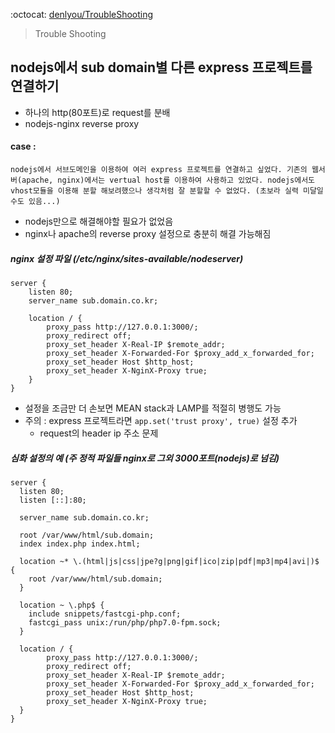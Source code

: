 :octocat: [denlyou/TroubleShooting](https://github.com/denlyou/TroubleShooting)
> Trouble Shooting

## nodejs에서 sub domain별 다른 express 프로젝트를 연결하기
- 하나의 http(80포트)로 request를 분배
- nodejs-nginx reverse proxy

#### case :
`nodejs에서 서브도메인을 이용하여 여러 express 프로젝트를 연결하고 싶었다. 기존의 웹서버(apache, nginx)에서는 vertual host를 이용하여 사용하고 있었다. nodejs에서도 vhost모듈을 이용해 분할 해보려했으나 생각처럼 잘 분할할 수 없었다. (초보라 실력 미달일수도 있음...) `

- nodejs만으로 해결해야할 필요가 없었음
- nginx나 apache의 reverse proxy 설정으로 충분히 해결 가능해짐

##### nginx 설정 파일 (/etc/nginx/sites-available/nodeserver)
```
server {
	listen 80;
	server_name sub.domain.co.kr;

	location / {
        proxy_pass http://127.0.0.1:3000/;
        proxy_redirect off;
        proxy_set_header X-Real-IP $remote_addr;
        proxy_set_header X-Forwarded-For $proxy_add_x_forwarded_for;
        proxy_set_header Host $http_host;
        proxy_set_header X-NginX-Proxy true;
	}
}
```

- 설정을 조금만 더 손보면 MEAN stack과 LAMP를 적절히 병행도 가능
- 주의 : express 프로젝트라면 `app.set('trust proxy', true)` 설정 추가
    - request의 header ip 주소 문제


##### 심화 설정의 예 (주 정적 파일들 nginx로 그외 3000포트(nodejs)로 넘김)
```
server {
  listen 80;
  listen [::]:80;

  server_name sub.domain.co.kr;

  root /var/www/html/sub.domain;
  index index.php index.html;

  location ~* \.(html|js|css|jpe?g|png|gif|ico|zip|pdf|mp3|mp4|avi|)$ {
    root /var/www/html/sub.domain;
  }

  location ~ \.php$ {
    include snippets/fastcgi-php.conf;
    fastcgi_pass unix:/run/php/php7.0-fpm.sock;
  }

  location / {
		proxy_pass http://127.0.0.1:3000/;
		proxy_redirect off;
		proxy_set_header X-Real-IP $remote_addr;
		proxy_set_header X-Forwarded-For $proxy_add_x_forwarded_for;
		proxy_set_header Host $http_host;
		proxy_set_header X-NginX-Proxy true;
  }
}
```
